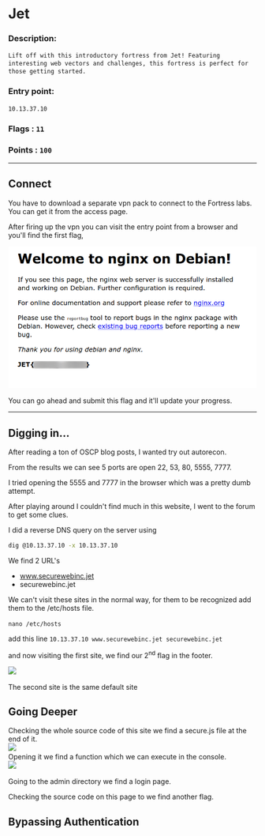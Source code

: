 # Jet

### Description: 
    Lift off with this introductory fortress from Jet! Featuring interesting web vectors and challenges, this fortress is perfect for those getting started.

### Entry point: 
    10.13.37.10    
### Flags   : `11`
### Points : `100`
---
## **Connect**

You have to download a separate vpn pack to connect to the Fortress labs. You can get it from the access page.

After firing up the vpn you can visit the entry point from a browser and you'll find the first flag,

![](images/connect.png)

You can go ahead and submit this flag and it'll update your progress.   

---

## **Digging in...**

After reading a ton of OSCP blog posts, I wanted try out autorecon.

From the results we can see 5 ports are open 22, 53, 80, 5555, 7777.

I tried opening the 5555 and 7777 in the browser which was a pretty dumb attempt.   

After playing around I couldn't find much in this website, I went to the forum to get some clues.

I did a reverse DNS query on the server using
```bash
dig @10.13.37.10 -x 10.13.37.10 
```

We find 2 URL's     
- www.securewebinc.jet
- securewebinc.jet

We can't visit these sites in the normal way, for them to be recognized add them to the /etc/hosts file.

```nano /etc/hosts```

add this line `10.13.37.10 www.securewebinc.jet securewebinc.jet`

and now visiting the first site, we find our 2<sup>nd</sup> flag in the footer.

![](images/flag2.png)

The second site is the same default site


## **Going Deeper**

Checking the whole source code of this site we find a secure.js file at the end of it.  
![](images/securejs.png)    
Opening it we find a function which we can execute in the console.  
![](images/console.png)

Going to the admin directory we find a login page.      

Checking the source code on this page to we find another flag.

## **Bypassing Authentication**
